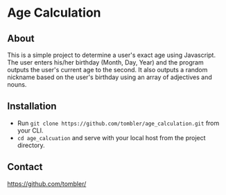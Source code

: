 # Age Calculation

## About

This is a simple project to determine a user's exact age using Javascript. The user enters his/her birthday (Month, Day, Year) and the program outputs the user's current age to the second. It also outputs a random nickname based on the user's birthday using an array of adjectives and nouns.

## Installation

* Run `git clone https://github.com/tombler/age_calculation.git` from your CLI.
* `cd age_calcuation` and serve with your local host from the project directory.

## Contact 

https://github.com/tombler/
